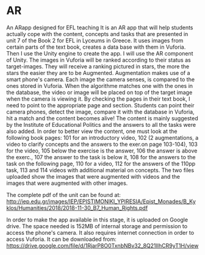 # AR
An ARapp designed for EFL teaching
It is an AR app that will help students actually cope with the content, concepts and tasks that are presented in unit 7 of the Book 2 for EFL in Lyceums in Greece. It uses images from certain parts of the text book, creates a data base with them in Vuforia. Then I use the Unity engine to create the app. I will use the AR component of Unity. The images in Vuforia will be ranked according to their status as target-images. They will receive a ranking pictured in stars, the more the stars the easier they are to be Augmented. Augmentation makes use of a smart phone's camera. Each image the camera senses, is compared to the ones stored in Vuforia. When the algorithme matches one with the ones in the database, the video or image will be placed on top of the target image when the camera is viewing it. By checking the pages in their text book, I need to point to the appropriate page and section. Students can point their camera phones, detect the image, compare it with the database in Vuforia, hit a match and the content becomes alive!
The content is mainly suggested by the Institute of Educational Politics and the answers to all the tasks were also added. In order to better view the content, one must look at the following book pages: 101 for an introductory video, 102 (2 augmentations, a video to clarify concepts and the answers to the exer.on page 103-104), 103 for the video, 105 below the exercise is the answer, 106 the answer is above the exerc., 107 the answer to the task is below it, 108 for the answers to the task on the following page, 110 for a video, 112 for the answers of the 110pp task, 113 and 114 videos with additional material on concepts. The two files uploaded show the images that were augmented with videos and the images that were augmented with other images.

The complete pdf of the unit can be found at:
http://iep.edu.gr/images/IEP/EPISTIMONIKI_YPIRESIA/Epist_Monades/B_Kyklos/Humanities/2018/2018-11-30_B7_Human_Rights.pdf

In order to make the app available in this stage, it is uploaded on Google drive. The space needed is 152MB of internal storage and permission to access the phone's camera. It also requires internet connection in order to access Vuforia. It can be downloaded from: 
https://drive.google.com/file/d/1RjarP8O0TxnbNBv32_8Q21IlhCR9yT1H/view

